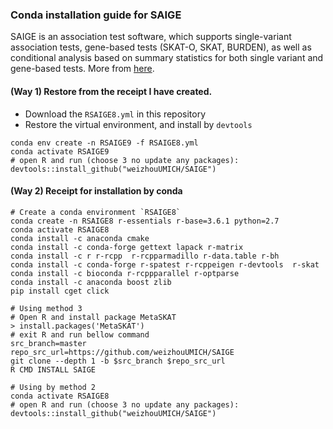 ### Conda installation guide for SAIGE

SAIGE is an association test software, which supports single-variant association tests, gene-based tests (SKAT-O, SKAT, BURDEN), as well as conditional analysis based on summary statistics for both single variant and gene-based tests.
More from [here](https://github.com/weizhouUMICH/SAIGE/wiki/Genetic-association-tests-using-SAIGE).


#### (Way 1) Restore from the receipt I have created.
- Download the `RSAIGE8.yml` in this repository
- Restore the virtual environment, and install by `devtools`

```
conda env create -n RSAIGE9 -f RSAIGE8.yml
conda activate RSAIGE9
# open R and run (choose 3 no update any packages): 
devtools::install_github("weizhouUMICH/SAIGE") 
```

#### (Way 2) Receipt for installation by conda

```
# Create a conda environment `RSAIGE8` 
conda create -n RSAIGE8 r-essentials r-base=3.6.1 python=2.7
conda activate RSAIGE8
conda install -c anaconda cmake
conda install -c conda-forge gettext lapack r-matrix
conda install -c r r-rcpp  r-rcpparmadillo r-data.table r-bh
conda install -c conda-forge r-spatest r-rcppeigen r-devtools  r-skat
conda install -c bioconda r-rcppparallel r-optparse
conda install -c anaconda boost zlib
pip install cget click

# Using method 3
# Open R and install package MetaSKAT
> install.packages('MetaSKAT')
# exit R and run bellow command
src_branch=master
repo_src_url=https://github.com/weizhouUMICH/SAIGE
git clone --depth 1 -b $src_branch $repo_src_url
R CMD INSTALL SAIGE

# Using by method 2
conda activate RSAIGE8
# open R and run (choose 3 no update any packages): 
devtools::install_github("weizhouUMICH/SAIGE") 
```


